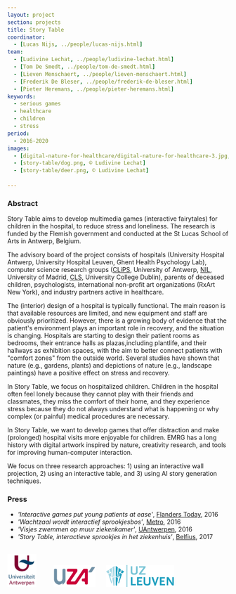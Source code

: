 ```yaml
---
layout: project
section: projects
title: Story Table
coordinator:
  - [Lucas Nijs, ../people/lucas-nijs.html]
team:
  - [Ludivine Lechat, ../people/ludivine-lechat.html]
  - [Tom De Smedt, ../people/tom-de-smedt.html]
  - [Lieven Menschaert, ../people/lieven-menschaert.html]
  - [Frederik De Bleser, ../people/frederik-de-bleser.html]
  - [Pieter Heremans, ../people/pieter-heremans.html]
keywords:
  - serious games
  - healthcare
  - children
  - stress
period:
  - 2016-2020
images:
  - [digital-nature-for-healthcare/digital-nature-for-healthcare-3.jpg, © Ludivine Lechat]
  - [story-table/dog.png, © Ludivine Lechat]
  - [story-table/deer.png, © Ludivine Lechat]

---
```


<h3>Abstract</h3>
Story Table aims to develop multimedia games (interactive fairytales) for children in the hospital, to reduce stress and loneliness. The research is funded by the Flemish government and conducted at the St Lucas School of Arts in Antwerp, Belgium.

The advisory board of the project consists of hospitals (University Hospital Antwerp, University Hospital Leuven, Ghent Health Psychology Lab), computer science research groups (<a href="http://www.clips.uantwerp.be">CLiPS</a>, University of Antwerp, <a href="http://nil.fdi.ucm.es">NIL</a>, University of Madrid, <a href="http://afflatus.ucd.ie">CLS</a>, University College Dublin), parents of deceased children, psychologists, international non-profit art organizations (RxArt New York), and industry partners active in healthcare.

The (interior) design of a hospital is typically functional. The main reason is that available resources are limited, and new equipment and staff are obviously prioritized. However, there is a growing body of evidence that the patient's environment plays an important role in recovery, and the situation is changing. Hospitals are starting to design their patient rooms as bedrooms, ​their entrance halls as p​lazas,​ including plantlife, and their hallways as e​xhibition spaces,​ with the aim to better connect patients with "comfort zones" from the outside world. Several studies have shown that nature (e.g., gardens, plants) and depictions of nature (e.g., landscape paintings) have a positive effect on stress and recovery.

In Story Table, we focus on hospitalized children. Children in the hospital often feel lonely because they cannot p​lay​ with their friends and classmates, they miss the comfort of their home, and they experience stress because they do not always understand what is happening or why complex (or painful) medical procedures are necessary.

In Story Table, we want to develop games that offer distraction and make (prolonged) hospital visits more enjoyable for children. EMRG has a long history with digital artwork inspired by nature, creativity research, and tools for improving human-computer interaction.

We focus on three research approaches: 1) using an interactive wall projection, 2) using an interactive table, and 3) using AI story generation techniques.

<h3>Press</h3>

- _'Interactive games put young patients at ease'_, <a href="http://www.flanderstoday.eu/innovation/interactive-games-put-young-patients-ease">Flanders Today</a>, 2016
- _'Wachtzaal wordt interactief sprookjesbos'_, <a href="http://nl.metrotime.be/2016/06/27/must-read/wachtzaal-wordt-interactief-sprookjesbos/">Metro</a>, 2016
- _'Visjes zwemmen op muur ziekenkamer'_, <a href="https://www.uantwerpen.be/popup/nieuwsonderdeel.aspx?newsitem_id=2111">UAntwerpen</a>, 2016
- _'Story Table, interactieve sprookjes in het ziekenhuis'_, <a href="https://smartbelgium.belfius.be/story-table-interactieve-sprookjes-ziekenhuis/">Belfius</a>, 2017

<br>
<img src="/media/story-table/UA.jpg" height="75">&nbsp;&nbsp;&nbsp;&nbsp;&nbsp;&nbsp;&nbsp;&nbsp;&nbsp;&nbsp;<img src="/media/story-table/UZA.jpg" height="50">&nbsp;&nbsp;&nbsp;&nbsp;&nbsp;&nbsp;<img src="/media/story-table/UZL.jpg" height="50">
